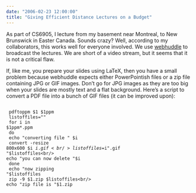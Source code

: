 ```yaml
---
date: "2006-02-23 12:00:00"
title: "Giving Efficient Distance Lectures on a Budget"
---
```




As part of CS6905, I lecture from my basement near Montreal, to New Brunswick in Easter Canada. Sounds crazy? Well, according to my collaborators, this works well for everyone involved. We use [webhuddle](http://www.webhuddle.com) to broadcast the lectures. We are short of a video stream, but it seems that it is not a critical flaw.

If, like me, you prepare your slides using LaTeX, then you have a small problem because webhuddle expects either PowerPointish files or a zip file containing JPG or GIF images. Don&rsquo;t go for JPG images as they are too big when your slides are mostly text and a flat background. Here&rsquo;s a script to convert a PDF file into a bunch of GIF files (it can be improved upon):

<code><br/>
pdftoppm $1 $1ppm<br/>
listoffiles=""<br/>
for i in $1ppm*.ppm<br/>
do<br/>
echo "converting file " $i<br/>
convert -resize 800x600 $i $i.gif<br/>
listoffiles=$i".gif "$listoffiles<br/>
echo "you can now delete "$i<br/>
done<br/>
echo "now zipping "$listoffiles<br/>
zip -9 $1.zip $listoffiles<br/>
echo "zip file is "$1.zip<br/>
</code>

